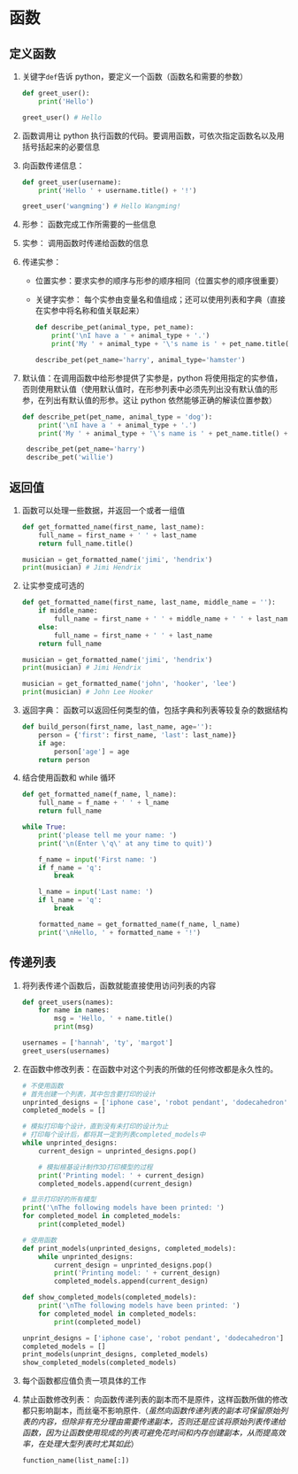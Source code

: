 # 函数

## 定义函数

1.  关键字`def`告诉 python，要定义一个函数（函数名和需要的参数）

    ```py
    def greet_user():
        print('Hello')

    greet_user() # Hello
    ```

2.  函数调用让 python 执行函数的代码。要调用函数，可依次指定函数名以及用括号括起来的必要信息
3.  向函数传递信息：

    ```py
    def greet_user(username):
        print('Hello ' + username.title() + '!')

    greet_user('wangming') # Hello Wangming!
    ```

4.  形参： 函数完成工作所需要的一些信息
5.  实参： 调用函数时传递给函数的信息
6.  传递实参：

    * 位置实参：要求实参的顺序与形参的顺序相同（位置实参的顺序很重要）
    * 关键字实参： 每个实参由变量名和值组成；还可以使用列表和字典（直接在实参中将名称和值关联起来）

      ```py
      def describe_pet(animal_type, pet_name):
          print('\nI have a ' + animal_type + '.')
          print('My ' + animal_type + '\'s name is ' + pet_name.title() + '.')

      describe_pet(pet_name='harry', animal_type='hamster')
      ```

7.  默认值：在调用函数中给形参提供了实参是，python 将使用指定的实参值，否则使用默认值（使用默认值时，在形参列表中必须先列出没有默认值的形参，在列出有默认值的形参。这让 python 依然能够正确的解读位置参数）

    ```py
    def describe_pet(pet_name, animal_type = 'dog'):
        print('\nI have a ' + animal_type + '.')
        print('My ' + animal_type + '\'s name is ' + pet_name.title() + '.')

     describe_pet(pet_name='harry')
     describe_pet('willie')
    ```

## 返回值

1.  函数可以处理一些数据，并返回一个或者一组值

    ```py
    def get_formatted_name(first_name, last_name):
        full_name = first_name + ' ' + last_name
        return full_name.title()

    musician = get_formatted_name('jimi', 'hendrix')
    print(musician) # Jimi Hendrix
    ```

2.  让实参变成可选的

    ```py
    def get_formatted_name(first_name, last_name, middle_name = ''):
        if middle_name:
            full_name = first_name + ' ' + middle_name + ' ' + last_name
        else:
            full_name = first_name + ' ' + last_name
        return full_name

    musician = get_formatted_name('jimi', 'hendrix')
    print(musician) # Jimi Hendrix

    musician = get_formatted_name('john', 'hooker', 'lee')
    print(musician) # John Lee Hooker
    ```

3.  返回字典： 函数可以返回任何类型的值，包括字典和列表等较复杂的数据结构

    ```py
    def build_person(first_name, last_name, age=''):
        person = {'first': first_name, 'last': last_name)}
        if age:
            person['age'] = age
        return person
    ```

4.  结合使用函数和 while 循环

    ```py
    def get_formatted_name(f_name, l_name):
        full_name = f_name + ' ' + l_name
        return full_name

    while True:
        print('please tell me your name: ')
        print('\n(Enter \'q\' at any time to quit)')

        f_name = input('First name: ')
        if f_name = 'q':
            break

        l_name = input('Last name: ')
        if l_name = 'q':
            break

        formatted_name = get_formatted_name(f_name, l_name)
        print('\nHello, ' + formatted_name + '!')
    ```

## 传递列表

1.  将列表传递个函数后，函数就能直接使用访问列表的内容

    ```py
    def greet_users(names):
        for name in names:
            msg = 'Hello, ' + name.title()
            print(msg)

    usernames = ['hannah', 'ty', 'margot']
    greet_users(usernames)
    ```

2.  在函数中修改列表：在函数中对这个列表的所做的任何修改都是永久性的。

    ```py
    # 不使用函数
    # 首先创建一个列表，其中包含要打印的设计
    unprinted_designs = ['iphone case', 'robot pendant', 'dodecahedron']
    completed_models = []

    # 模拟打印每个设计，直到没有未打印的设计为止
    # 打印每个设计后，都将其一定到列表completed_models中
    while unprinted_designs:
        current_design = unprinted_designs.pop()

        # 模拟根基设计制作3D打印模型的过程
        print('Printing model: ' + current_design)
        completed_models.append(current_design)

    # 显示打印好的所有模型
    print('\nThe following models have been printed: ')
    for completed_model in completed_models:
        print(completed_model)

    # 使用函数
    def print_models(unprinted_designs, completed_models):
        while unprinted_designs:
            current_design = unprinted_designs.pop()
            print('Printing model: ' + current_design)
            completed_models.append(current_design)

    def show_completed_models(completed_models):
        print('\nThe following models have been printed: ')
        for completed_model in completed_models:
            print(completed_model)

    unprint_designs = ['iphone case', 'robot pendant', 'dodecahedron']
    completed_models = []
    print_models(unprint_designs, completed_models)
    show_completed_models(completed_models)
    ```

3.  每个函数都应值负责一项具体的工作
4.  禁止函数修改列表： 向函数传递列表的副本而不是原件，这样函数所做的修改都只影响副本，而丝毫不影响原件.（_虽然向函数传递列表的副本可保留原始列表的内容，但除非有充分理由需要传递副本，否则还是应该将原始列表传递给函数，因为让函数使用现成的列表可避免花时间和内存创建副本，从而提高效率，在处理大型列表时尤其如此_）
    ```py
    function_name(list_name[:])
    ```
